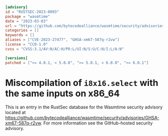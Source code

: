 ```toml
[advisory]
id = "RUSTSEC-2023-0093"
package = "wasmtime"
date = "2023-03-03"
url = "https://github.com/bytecodealliance/wasmtime/security/advisories/GHSA-xm67-587q-r2vw"
categories = []
keywords = []
aliases = ["CVE-2023-27477", "GHSA-xm67-587q-r2vw"]
license = "CC0-1.0"
cvss = "CVSS:3.1/AV:N/AC:H/PR:L/UI:N/S:U/C:N/I:L/A:N"

[versions]
patched = [">= 4.0.1, < 5.0.0", ">= 5.0.1, < 6.0.0", ">= 6.0.1"]
```

# Miscompilation of `i8x16.select` with the same inputs on x86\_64

This is an entry in the RustSec database for the Wasmtime security advisory
located at
https://github.com/bytecodealliance/wasmtime/security/advisories/GHSA-xm67-587q-r2vw.
For more information see the GitHub-hosted security advisory.
